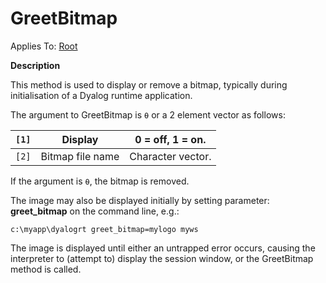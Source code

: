 




<h1 class="heading"><span class="name">GreetBitmap</span></h1>

Applies To: [Root](./root.md)


**Description**


This method is used to display or remove a bitmap, typically during
initialisation of a Dyalog runtime application.


The argument to GreetBitmap is `⍬` or a
2 element vector as follows:


| `[1]` | Display | 0 = off, 1 = on. |
| --- | --- | ---  |
| `[2]` | Bitmap file name | Character vector. |


If the argument is `⍬`, the bitmap is
removed.


The image may also be displayed initially by setting parameter: **greet_bitmap** on the command line, e.g.:
```apl
c:\myapp\dyalogrt greet_bitmap=mylogo myws
```


The image is displayed until either an untrapped error occurs, causing the
interpreter to (attempt to) display the session window, or the GreetBitmap
method is called.




